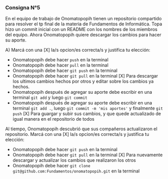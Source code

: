 ### Consigna N°5

En el equipo de trabajo de Onomatopopih tienen un repositorio compartido para resolver el tp final de la materia de Fundamentos de Informática. Topa hizo un commit inicial con un README con los nombres de los miembros del equipo. Ahora Onomatopopih quiere descargar los cambios para hacer su aporte. 

A) Marcá con una [X] la/s opcion/es correcta/s y justifica tu elección:

- Onomatopopih debe hacer `push` en la terminal 
- Onomatopopih debe hacer `pull` en la terminal 
- Onomatopopih debe hacer `git push` en la terminal 
- Onomatopopih debe hacer `git pull` en la terminal [X] Para descargar los ultimos cambios hechos por otros y editar sobre los cambios ya hechos.
- Onomatopopih después de agregar su aporte debe escribir en una terminal `git add` y luego `git commit`
- Onomatopopih después de agregar su aporte debe escribir en una terminal `git add .`, luego `git commit -m 'mis aportes'` y finalmente `git push` [X]  Para guargar y subir sus cambios, y que quede actualizado de igual manera en el repositorio de todos 

Al tiempo, Onomatopopih descubrió que sus compañeros actualizaron el repositorio. Marcá con una [X] la/s opcion/es correcta/s y justifica tu elección: 

- Onomatopopih debe hacer `git push` en la terminal 
- Onomatopopih debe hacer `git pull` en la terminal [X]  Para nuevamente descargar y actualizar los cambios que realizaron los otros
- Onomatopopih debe hacer `git clone git@github.com:Fundamentos/onomatopopih.git` en la terminal 